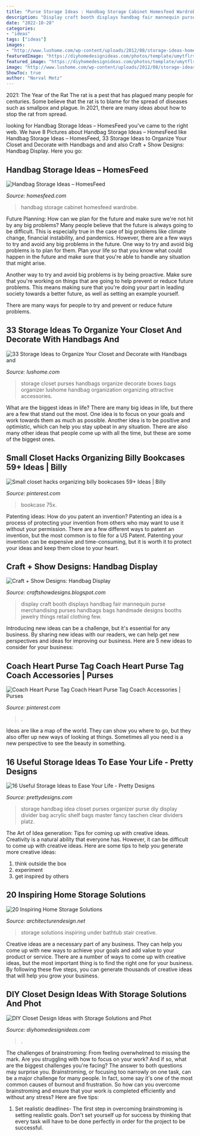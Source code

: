 ```yaml
---
title: "Purse Storage Ideas : Handbag Storage Cabinet Homesfeed Wardrobe"
description: "Display craft booth displays handbag fair mannequin purse merchandising purses handbags bags handmade designs booths jewelry things retail clothing few"
date: "2022-10-28"
categories:
- "ideas"
tags: ["ideas"]
images:
- "http://www.lushome.com/wp-content/uploads/2012/08/storage-ideas-home-organization-bags-5.jpg"
featuredImage: "https://diyhomedesignideas.com/photos/template/umytflrsp5zsrn95r3kq.jpeg"
featured_image: "https://diyhomedesignideas.com/photos/template/umytflrsp5zsrn95r3kq.jpeg"
image: "http://www.lushome.com/wp-content/uploads/2012/08/storage-ideas-home-organization-bags-5.jpg"
ShowToc: true
author: "Norval Metz"
---
```



2021: The Year of the Rat
The rat is a pest that has plagued many people for centuries. Some believe that the rat is to blame for the spread of diseases such as smallpox and plague. In 2021, there are many ideas about how to stop the rat from spread.

	

		
looking for Handbag Storage Ideas – HomesFeed you've came to the right web. We have 8 Pictures about Handbag Storage Ideas – HomesFeed like Handbag Storage Ideas – HomesFeed, 33 Storage Ideas to Organize Your Closet and Decorate with Handbags and and also Craft + Show Designs: Handbag Display. Here you go:
		
    
## Handbag Storage Ideas – HomesFeed

<img loading=lazy src="http://homesfeed.com/wp-content/uploads/2015/04/modern-minimalist-handbag-cabinet-with-full-of-handbag-collections.jpg" onerror="this.onerror=null;this.src='https://tse4.mm.bing.net/th?id=OIP.NF7j7df6xAlmBHKD26_iIgHaLG&amp;pid=15.1';" alt="Handbag Storage Ideas – HomesFeed">

_Source: homesfeed.com_

>handbag storage cabinet homesfeed wardrobe. 

	

Future Planning: How can we plan for the future and make sure we're not hit by any big problems?
Many people believe that the future is always going to be difficult. This is especially true in the case of big problems like climate change, financial instability, and pandemics. However, there are a few ways to try and avoid any big problems in the future. 
One way to try and avoid big problems is to plan for them. Plan your life so that you know what could happen in the future and make sure that you're able to handle any situation that might arise. 

Another way to try and avoid big problems is by being proactive. Make sure that you're working on things that are going to help prevent or reduce future problems. This means making sure that you're doing your part in leading society towards a better future, as well as setting an example yourself. 

There are many ways for people to try and prevent or reduce future problems.

    
## 33 Storage Ideas To Organize Your Closet And Decorate With Handbags And

<img loading=lazy src="http://www.lushome.com/wp-content/uploads/2012/08/storage-ideas-home-organization-bags-5.jpg" onerror="this.onerror=null;this.src='https://tse2.mm.bing.net/th?id=OIP.1vFBKmjbyJHCDq7x59INzgHaG3&amp;pid=15.1';" alt="33 Storage Ideas to Organize Your Closet and Decorate with Handbags and">

_Source: lushome.com_

>storage closet purses handbags organize decorate boxes bags organizer lushome handbag organization organizing attractive accessories. 

	

What are the biggest ideas in life?
There are many big ideas in life, but there are a few that stand out the most. One idea is to focus on your goals and work towards them as much as possible. Another idea is to be positive and optimistic, which can help you stay upbeat in any situation. There are also many other ideas that people come up with all the time, but these are some of the biggest ones.

    
## Small Closet Hacks Organizing Billy Bookcases 59+ Ideas | Billy

<img loading=lazy src="https://i.pinimg.com/736x/67/07/65/6707654f2a4bb91f8e36d59fcb0d6f98.jpg" onerror="this.onerror=null;this.src='https://tse3.mm.bing.net/th?id=OIP.ABL3tS0HwYdt58VhZYNiwAAAAA&amp;pid=15.1';" alt="Small closet hacks organizing billy bookcases 59+ Ideas | Billy">

_Source: pinterest.com_

>bookcase 75x. 

	

Patenting ideas: How do you patent an invention?
Patenting an idea is a process of protecting your invention from others who may want to use it without your permission. There are a few different ways to patent an invention, but the most common is to file for a US Patent. Patenting your invention can be expensive and time-consuming, but it is worth it to protect your ideas and keep them close to your heart.

    
## Craft + Show Designs: Handbag Display

<img loading=lazy src="http://4.bp.blogspot.com/_-BBVx_PbvQo/TBBnpRikUEI/AAAAAAAAADk/KZ3-133L2PI/s1600/3854484990_51ce68c19a_b.jpg" onerror="this.onerror=null;this.src='https://tse4.mm.bing.net/th?id=OIP.vKV0VwnVxjERVVLxnNNT6AHaJ4&amp;pid=15.1';" alt="Craft + Show Designs: Handbag Display">

_Source: craftshowdesigns.blogspot.com_

>display craft booth displays handbag fair mannequin purse merchandising purses handbags bags handmade designs booths jewelry things retail clothing few. 

	

Introducing new ideas can be a challenge, but it's essential for any business. By sharing new ideas with our readers, we can help get new perspectives and ideas for improving our business. Here are 5 new ideas to consider for your business: 

    
## Coach Heart Purse Tag Coach Heart Purse Tag Coach Accessories | Purses

<img loading=lazy src="https://i.pinimg.com/736x/90/0d/53/900d53f137904d4bd0c66566683d6136.jpg" onerror="this.onerror=null;this.src='https://tse4.mm.bing.net/th?id=OIP.UFETYL0J3zgDkygLZQDKAgHaO0&amp;pid=15.1';" alt="Coach Heart Purse Tag Coach Heart Purse Tag Coach Accessories | Purses">

_Source: pinterest.com_

>. 

	

Ideas are like a map of the world. They can show you where to go, but they also offer up new ways of looking at things. Sometimes all you need is a new perspective to see the beauty in something.

    
## 16 Useful Storage Ideas To Ease Your Life - Pretty Designs

<img loading=lazy src="http://www.prettydesigns.com/wp-content/uploads/2016/02/Handbag-Storage-Idea-6.jpg" onerror="this.onerror=null;this.src='https://tse4.mm.bing.net/th?id=OIP.-_G66bg65GBYs-HAhvUIXwHaLu&amp;pid=15.1';" alt="16 Useful Storage Ideas to Ease Your Life - Pretty Designs">

_Source: prettydesigns.com_

>storage handbag idea closet purses organizer purse diy display divider bag acrylic shelf bags master fancy taschen clear dividers platz. 

	

The Art of Idea generation: Tips for coming up with creative ideas.
Creativity is a natural ability that everyone has. However, it can be difficult to come up with creative ideas. Here are some tips to help you generate more creative ideas: 
1. think outside the box 
2. experiment 
3. get inspired by others 

    
## 20 Inspiring Home Storage Solutions

<img loading=lazy src="https://cdn.architecturendesign.net/wp-content/uploads/2016/01/AD-Inspiring-Home-Storage-Solutions-01.jpg" onerror="this.onerror=null;this.src='https://tse3.mm.bing.net/th?id=OIP.FQBkRrf1eg0XoHughRw8OAHaJ4&amp;pid=15.1';" alt="20 Inspiring Home Storage Solutions">

_Source: architecturendesign.net_

>storage solutions inspiring under bathtub stair creative. 

	

Creative ideas are a necessary part of any business. They can help you come up with new ways to achieve your goals and add value to your product or service. There are a number of ways to come up with creative ideas, but the most important thing is to find the right one for your business. By following these five steps, you can generate thousands of creative ideas that will help you grow your business.

    
## DIY Closet Design Ideas With Storage Solutions And Phot

<img loading=lazy src="https://diyhomedesignideas.com/photos/template/umytflrsp5zsrn95r3kq.jpeg" onerror="this.onerror=null;this.src='https://tse3.mm.bing.net/th?id=OIP.uaxqYHG58eMOEpqA4vydBwHaE7&amp;pid=15.1';" alt="DIY Closet Design Ideas with Storage Solutions and Phot">

_Source: diyhomedesignideas.com_

>. 

	

The challenges of brainstroming: From feeling overwhelmed to missing the mark.
Are you struggling with how to focus on your work? And if so, what are the biggest challenges you're facing? The answer to both questions may surprise you. Brainstroming, or focusing too narrowly on one task, can be a major challenge for many people. In fact, some say it's one of the most common causes of burnout and frustration. 
So how can you overcome brainstroming and ensure that your work is completed efficiently and without any stress? Here are five tips: 

1. Set realistic deadlines- The first step in overcoming brainstroming is setting realistic goals. Don't set yourself up for success by thinking that every task will have to be done perfectly in order for the project to be successful.

